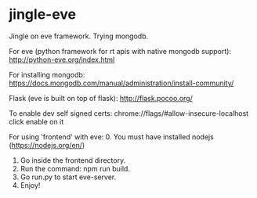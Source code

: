 # jingle-eve

Jingle on eve framework. Trying mongodb.

For eve (python framework for rt apis with native mongodb support):
http://python-eve.org/index.html

For installing mongodb:
https://docs.mongodb.com/manual/administration/install-community/

Flask (eve is built on top of flask):
http://flask.pocoo.org/

To enable dev self signed certs:
chrome://flags/#allow-insecure-localhost
click enable on it

For using 'frontend' with eve:
0. You must have installed nodejs (https://nodejs.org/en/)
1. Go inside the frontend directory.
2. Run the command: npm run build. 
3. Go run.py to start eve-server.
4. Enjoy!


